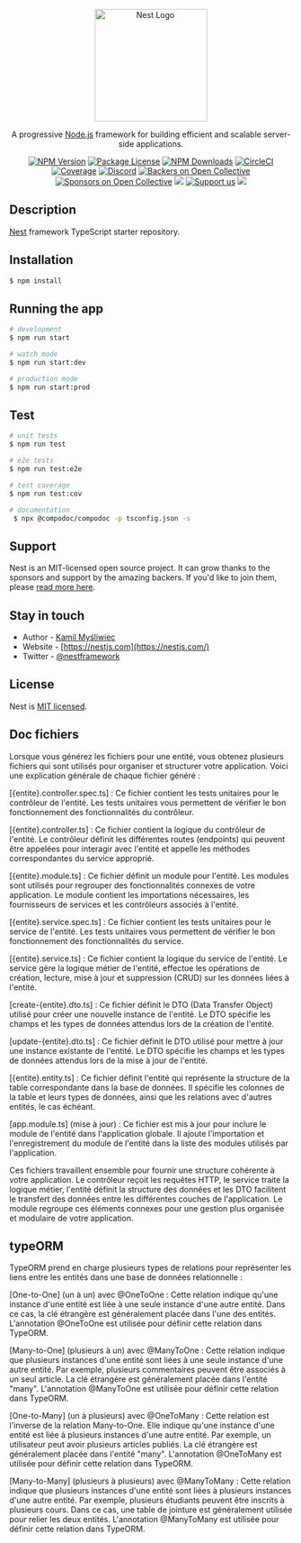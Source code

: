 <p align="center">
  <a href="http://nestjs.com/" target="blank"><img src="https://nestjs.com/img/logo-small.svg" width="200" alt="Nest Logo" /></a>
</p>

[circleci-image]: https://img.shields.io/circleci/build/github/nestjs/nest/master?token=abc123def456
[circleci-url]: https://circleci.com/gh/nestjs/nest

  <p align="center">A progressive <a href="http://nodejs.org" target="_blank">Node.js</a> framework for building efficient and scalable server-side applications.</p>
    <p align="center">
<a href="https://www.npmjs.com/~nestjscore" target="_blank"><img src="https://img.shields.io/npm/v/@nestjs/core.svg" alt="NPM Version" /></a>
<a href="https://www.npmjs.com/~nestjscore" target="_blank"><img src="https://img.shields.io/npm/l/@nestjs/core.svg" alt="Package License" /></a>
<a href="https://www.npmjs.com/~nestjscore" target="_blank"><img src="https://img.shields.io/npm/dm/@nestjs/common.svg" alt="NPM Downloads" /></a>
<a href="https://circleci.com/gh/nestjs/nest" target="_blank"><img src="https://img.shields.io/circleci/build/github/nestjs/nest/master" alt="CircleCI" /></a>
<a href="https://coveralls.io/github/nestjs/nest?branch=master" target="_blank"><img src="https://coveralls.io/repos/github/nestjs/nest/badge.svg?branch=master#9" alt="Coverage" /></a>
<a href="https://discord.gg/G7Qnnhy" target="_blank"><img src="https://img.shields.io/badge/discord-online-brightgreen.svg" alt="Discord"/></a>
<a href="https://opencollective.com/nest#backer" target="_blank"><img src="https://opencollective.com/nest/backers/badge.svg" alt="Backers on Open Collective" /></a>
<a href="https://opencollective.com/nest#sponsor" target="_blank"><img src="https://opencollective.com/nest/sponsors/badge.svg" alt="Sponsors on Open Collective" /></a>
  <a href="https://paypal.me/kamilmysliwiec" target="_blank"><img src="https://img.shields.io/badge/Donate-PayPal-ff3f59.svg"/></a>
    <a href="https://opencollective.com/nest#sponsor"  target="_blank"><img src="https://img.shields.io/badge/Support%20us-Open%20Collective-41B883.svg" alt="Support us"></a>
  <a href="https://twitter.com/nestframework" target="_blank"><img src="https://img.shields.io/twitter/follow/nestframework.svg?style=social&label=Follow"></a>
</p>
  <!--[![Backers on Open Collective](https://opencollective.com/nest/backers/badge.svg)](https://opencollective.com/nest#backer)
  [![Sponsors on Open Collective](https://opencollective.com/nest/sponsors/badge.svg)](https://opencollective.com/nest#sponsor)-->

## Description

[Nest](https://github.com/nestjs/nest) framework TypeScript starter repository.

## Installation

```bash
$ npm install
```

## Running the app

```bash
# development
$ npm run start

# watch mode
$ npm run start:dev

# production mode
$ npm run start:prod
```

## Test

```bash
# unit tests
$ npm run test

# e2e tests
$ npm run test:e2e

# test coverage
$ npm run test:cov

# documentation
 $ npx @compodoc/compodoc -p tsconfig.json -s
 ```
## Support

Nest is an MIT-licensed open source project. It can grow thanks to the sponsors and support by the amazing backers. If you'd like to join them, please [read more here](https://docs.nestjs.com/support).

## Stay in touch

- Author - [Kamil Myśliwiec](https://kamilmysliwiec.com)
- Website - [https://nestjs.com](https://nestjs.com/)
- Twitter - [@nestframework](https://twitter.com/nestframework)

## License

Nest is [MIT licensed](LICENSE).

## Doc fichiers

Lorsque vous générez les fichiers pour une entité, vous obtenez plusieurs fichiers qui sont utilisés pour organiser et structurer votre application. Voici une explication générale de chaque fichier généré :

[{entite}.controller.spec.ts] : Ce fichier contient les tests unitaires pour le contrôleur de l'entité. Les tests unitaires vous permettent de vérifier le bon fonctionnement des fonctionnalités du contrôleur.

[{entite}.controller.ts] : Ce fichier contient la logique du contrôleur de l'entité. Le contrôleur définit les différentes routes (endpoints) qui peuvent être appelées pour interagir avec l'entité et appelle les méthodes correspondantes du service approprié.

[{entite}.module.ts] : Ce fichier définit un module pour l'entité. Les modules sont utilisés pour regrouper des fonctionnalités connexes de votre application. Le module contient les importations nécessaires, les fournisseurs de services et les contrôleurs associés à l'entité.

[{entite}.service.spec.ts] : Ce fichier contient les tests unitaires pour le service de l'entité. Les tests unitaires vous permettent de vérifier le bon fonctionnement des fonctionnalités du service.

[{entite}.service.ts] : Ce fichier contient la logique du service de l'entité. Le service gère la logique métier de l'entité, effectue les opérations de création, lecture, mise à jour et suppression (CRUD) sur les données liées à l'entité.

[create-{entite}.dto.ts] : Ce fichier définit le DTO (Data Transfer Object) utilisé pour créer une nouvelle instance de l'entité. Le DTO spécifie les champs et les types de données attendus lors de la création de l'entité.

[update-{entite}.dto.ts] : Ce fichier définit le DTO utilisé pour mettre à jour une instance existante de l'entité. Le DTO spécifie les champs et les types de données attendus lors de la mise à jour de l'entité.

[{entite}.entity.ts] : Ce fichier définit l'entité qui représente la structure de la table correspondante dans la base de données. Il spécifie les colonnes de la table et leurs types de données, ainsi que les relations avec d'autres entités, le cas échéant.

[app.module.ts] (mise à jour) : Ce fichier est mis à jour pour inclure le module de l'entité dans l'application globale. Il ajoute l'importation et l'enregistrement du module de l'entité dans la liste des modules utilisés par l'application.

Ces fichiers travaillent ensemble pour fournir une structure cohérente à votre application. Le contrôleur reçoit les requêtes HTTP, le service traite la logique métier, l'entité définit la structure des données et les DTO facilitent le transfert des données entre les différentes couches de l'application. Le module regroupe ces éléments connexes pour une gestion plus organisée et modulaire de votre application.


## typeORM

TypeORM prend en charge plusieurs types de relations pour représenter les liens entre les entités dans une base de données relationnelle :

[One-to-One] (un à un) avec @OneToOne : Cette relation indique qu'une instance d'une entité est liée à une seule instance d'une autre entité. Dans ce cas, la clé étrangère est généralement placée dans l'une des entités. L'annotation @OneToOne est utilisée pour définir cette relation dans TypeORM.

[Many-to-One] (plusieurs à un) avec @ManyToOne : Cette relation indique que plusieurs instances d'une entité sont liées à une seule instance d'une autre entité. Par exemple, plusieurs commentaires peuvent être associés à un seul article. La clé étrangère est généralement placée dans l'entité "many". L'annotation @ManyToOne est utilisée pour définir cette relation dans TypeORM.

[One-to-Many] (un à plusieurs) avec @OneToMany : Cette relation est l'inverse de la relation Many-to-One. Elle indique qu'une instance d'une entité est liée à plusieurs instances d'une autre entité. Par exemple, un utilisateur peut avoir plusieurs articles publiés. La clé étrangère est généralement placée dans l'entité "many". L'annotation @OneToMany est utilisée pour définir cette relation dans TypeORM.

[Many-to-Many] (plusieurs à plusieurs) avec @ManyToMany : Cette relation indique que plusieurs instances d'une entité sont liées à plusieurs instances d'une autre entité. Par exemple, plusieurs étudiants peuvent être inscrits à plusieurs cours. Dans ce cas, une table de jointure est généralement utilisée pour relier les deux entités. L'annotation @ManyToMany est utilisée pour définir cette relation dans TypeORM.